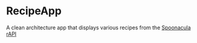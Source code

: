 # RecipeApp
A clean architecture app that displays various recipes from the [Spoonacula rAPI](https://spoonacular.com/food-api) 
